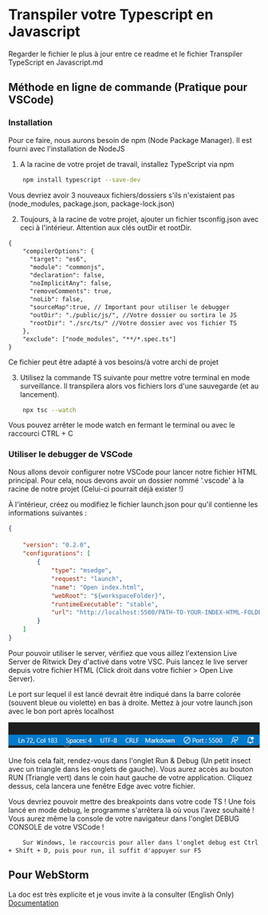 # Transpiler votre Typescript en Javascript

Regarder le fichier le plus à jour entre ce readme et le fichier Transpiler TypeScript en Javascript.md

## Méthode en ligne de commande (Pratique pour VSCode)

### Installation

Pour ce faire, nous aurons besoin de npm (Node Package Manager). Il est fourni avec l'installation de NodeJS

1. A la racine de votre projet de travail, installez TypeScript via npm

```bash
    npm install typescript --save-dev
```

Vous devriez avoir 3 nouveaux fichiers/dossiers s'ils n'existaient pas (node_modules, package.json, package-lock.json)

2. Toujours, à la racine de votre projet, ajouter un fichier tsconfig.json avec ceci à l'intérieur. Attention aux
   clés outDir et rootDir.

```JSmin
{
    "compilerOptions": {
      "target": "es6",
      "module": "commonjs",
      "declaration": false,
      "noImplicitAny": false,
      "removeComments": true,
      "noLib": false,
      "sourceMap":true, // Important pour utiliser le debugger
      "outDir": "./public/js/", //Votre dossier ou sortira le JS
      "rootDir": "./src/ts/" //Votre dossier avec vos fichier TS
    },
    "exclude": ["node_modules", "**/*.spec.ts"]
}
```

Ce fichier peut être adapté à vos besoins/à votre archi de projet

3. Utilisez la commande TS suivante pour mettre votre terminal en mode surveillance. Il transpilera
   alors vos fichiers lors d'une sauvegarde (et au lancement).

```bash
    npx tsc --watch
```

Vous pouvez arrêter le mode watch en fermant le terminal ou avec le raccourci CTRL + C

### Utiliser le debugger de VSCode

Nous allons devoir configurer notre VSCode pour lancer notre fichier HTML principal. Pour cela, nous devons avoir un dossier nommé
'.vscode' à la racine de notre projet (Celui-ci pourrait déjà exister !)

À l'intérieur, créez ou modifiez le fichier launch.json pour qu'il contienne les informations
suivantes :

```json
{

    "version": "0.2.0",
    "configurations": [
        {
            "type": "msedge",
            "request": "launch",
            "name": "Open index.html",            
            "webRoot": "${workspaceFolder}",
            "runtimeExecutable": "stable",
            "url": "http://localhost:5500/PATH-TO-YOUR-INDEX-HTML-FOLDER/"
        }
    ]
}
```

Pour pouvoir utiliser le server, vérifiez que vous aillez l'extension Live Server de Ritwick Dey d'activé dans votre VSC. Puis lancez le live server depuis votre fichier HTML (Click droit dans votre fichier > Open Live Server).

Le port sur lequel il est lancé devrait être indiqué dans la barre colorée (souvent bleue ou
violette) en bas à droite. Mettez à jour votre launch.json avec le bon port après localhost

![port_live_server](./public/img/port_live_server.png)

Une fois cela fait, rendez-vous dans l'onglet Run & Debug (Un petit insect avec un triangle dans
les onglets de gauche).
Vous aurez accès au bouton RUN (Triangle vert) dans le coin haut gauche de votre application.
Cliquez dessus, cela lancera une fenêtre Edge avec votre fichier.

Vous devriez pouvoir mettre des breakpoints dans votre code TS ! Une fois lancé en mode debug,
le programme s'arrêtera là où vous l'avez souhaité ! Vous aurez même la console de votre navigateur dans l'onglet DEBUG CONSOLE de votre VSCode !

```text
    Sur Windows, le raccourcis pour aller dans l'onglet debug est Ctrl + Shift + D, puis pour run, il suffit d'appuyer sur F5
```

## Pour WebStorm

La doc est très explicite et je vous invite à la consulter (English Only) [Documentation](https://www.jetbrains.com/help/webstorm/compiling-typescript-to-javascript.html)